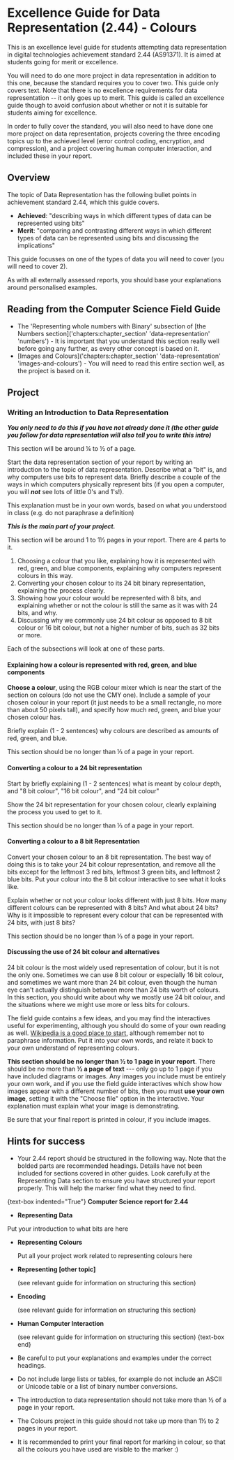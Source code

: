 # Excellence Guide for Data Representation (2.44) - Colours

This is an excellence level guide for students attempting data representation in digital technologies achievement standard 2.44 (AS91371).
It is aimed at students going for merit or excellence.

You will need to do one more project in data representation in addition to this one, because the standard requires you to cover two.
This guide only covers text.
Note that there is no excellence requirements for data representation -- it only goes up to merit.
This guide is called an excellence guide though to avoid confusion about whether or not it is suitable for students aiming for excellence.

In order to fully cover the standard, you will also need to have done one more project on data representation, projects covering the three encoding topics up to the achieved level (error control coding, encryption, and compression), and a project covering human computer interaction, and included these in your report.

## Overview

The topic of Data Representation has the following bullet points in achievement standard 2.44, which this guide covers.

- **Achieved**: "describing ways in which different types of data can be represented using bits"
- **Merit**: "comparing and contrasting different ways in which different types of data can be
represented using bits and discussing the implications"

This guide focusses on one of the types of data you will need to cover (you will need to cover 2).

As with all externally assessed reports, you should base your explanations around personalised examples.

## Reading from the Computer Science Field Guide

- The 'Representing whole numbers with Binary' subsection of [the Numbers section]('chapters:chapter_section' 'data-representation' 'numbers') - It is important that you understand this section really well before going any further, as every other concept is based on it.
- [Images and Colours]('chapters:chapter_section' 'data-representation' 'images-and-colours') - You will need to read this entire section well, as the project is based on it.

## Project

### Writing an Introduction to Data Representation

***You only need to do this if you have not already done it (the other guide you follow for data representation will also tell you to write this intro)***

This section will be around ¼ to ½ of a page.

Start the data representation section of your report by writing an introduction to the topic of data representation.
Describe what a "bit" is, and why computers use bits to represent data.
Briefly describe a couple of the ways in which computers physically represent bits (if you open a computer, you will ***not*** see lots of little 0's and 1's!).

This explanation must be in your own words, based on what you understood in class (e.g. do not paraphrase a definition)

***This is the main part of your project.***

This section will be around 1 to 1½ pages in your report. There are 4 parts to it.

1. Choosing a colour that you like, explaining how it is represented with red, green, and blue components, explaining why computers represent colours in this way.
2. Converting your chosen colour to its 24 bit binary representation, explaining the process clearly.
3. Showing how your colour would be represented with 8 bits, and explaining whether or not the colour is still the same as it was with 24 bits, and why.
4. Discussing why we commonly use 24 bit colour as opposed to 8 bit colour or 16 bit colour, but not a higher number of bits, such as 32 bits or more.

Each of the subsections will look at one of these parts.

#### Explaining how a colour is represented with red, green, and blue components

**Choose a colour**, using the RGB colour mixer which is near the start of the section on colours (do not use the CMY one).
Include a sample of your chosen colour in your report (it just needs to be a small rectangle, no more than about 50 pixels tall), and specify how much red, green, and blue your chosen colour has.

Briefly explain (1 - 2 sentences) why colours are described as amounts of red, green, and blue.

This section should be no longer than ⅓ of a page in your report.

#### Converting a colour to a 24 bit representation

Start by briefly explaining (1 - 2 sentences) what is meant by colour depth, and "8 bit colour", "16 bit colour", and "24 bit colour"

Show the 24 bit representation for your chosen colour, clearly explaining the process you used to get to it.

This section should be no longer than ⅓ of a page in your report.

#### Converting a colour to a 8 bit Representation

Convert your chosen colour to an 8 bit representation.
The best way of doing this is to take your 24 bit colour representation, and remove all the bits except for the leftmost 3 red bits, leftmost 3 green bits, and leftmost 2 blue bits.
Put your colour into the 8 bit colour interactive to see what it looks like.

Explain whether or not your colour looks different with just 8 bits.
How many different colours can be represented with 8 bits? And what about 24 bits?
Why is it impossible to represent every colour that can be represented with 24 bits, with just 8 bits?

This section should be no longer than ⅓ of a page in your report.

#### Discussing the use of 24 bit colour and alternatives

24 bit colour is the most widely used representation of colour, but it is not the only one.
Sometimes we can use 8 bit colour or especially 16 bit colour, and sometimes we want more than 24 bit colour, even though the human eye can't actually distinguish between more than 24 bits worth of colours.
In this section, you should write about why we mostly use 24 bit colour, and the situations where we might use more or less bits for colours.

The field guide contains a few ideas, and you may find the interactives useful for experimenting, although you should do some of your own reading as well. [Wikipedia is a good place to start](https://en.wikipedia.org/wiki/Color_depth#Direct_color), although remember not to paraphrase information. Put it into your own words, and relate it back to your own understand of representing colours.

**This section should be no longer than ½ to 1 page in your report**.
There should be no more than **½ a page of text** --- only go up to 1 page if you have included diagrams or images.
Any images you include must be entirely your own work, and if you use the field guide interactives which show how images appear with a different number of bits, then you must **use your own image**, setting it with the "Choose file" option in the interactive. Your explanation must explain what your image is demonstrating.

Be sure that your final report is printed in colour, if you include images.

## Hints for success

- Your 2.44 report should be structured in the following way.
Note that the bolded parts are recommended headings.
Details have not been included for sections covered in other guides.
Look carefully at the Representing Data section to ensure you have structured your report properly.
This will help the marker find what they need to find.

{text-box indented="True"}
**Computer Science report for 2.44**

-  **Representing Data**

  Put your introduction to what bits are here

  - **Representing Colours**

     Put all your project work related to representing colours here

  - **Representing [other topic]**

     (see relevant guide for information on structuring this section)

- **Encoding**

   (see relevant guide for information on structuring this section)

- **Human Computer Interaction**

  (see relevant guide for information on structuring this section)
{text-box end}

- Be careful to put your explanations and examples under the correct headings.
- Do not include large lists or tables, for example do not include an ASCII or Unicode table or a list of binary number conversions.
- The introduction to data representation should not take more than ½ of a page in your report.
- The Colours project in this guide should not take up more than 1½ to 2 pages in your report.
- It is recommended to print your final report for marking in colour, so that all the colours you have used are visible to the marker :)
